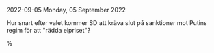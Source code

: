 2022-09-05 Monday, 05 September 2022

Hur snart efter valet kommer SD att kräva slut på sanktioner mot Putins regim för att "rädda elpriset"?

%
